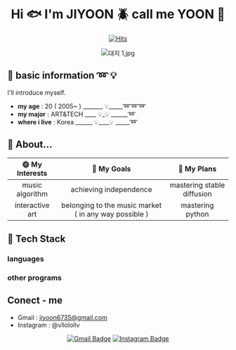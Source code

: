 <div align=center>
	
# Hi :fish: I'm JIYOON :beetle: call me YOON :tropical_fish:

[![Hits](https://hits.seeyoufarm.com/api/count/incr/badge.svg?url=https%3A%2F%2Fgithub.com%2Fzzsza)](https://hits.seeyoufarm.com) 

![대지 1,jpg](https://github.com/user-attachments/assets/bc82e3e4-b6d9-4489-a420-f5b2096a7a8a)

</div>


## :wind_chime: basic information :loop: :bulb:
I'll introduce myself.
* **my age** : 20 ( 2005~ ) _______ :bulb:_____:loop::loop::loop:
* **my major** : ART&TECH ____ :bulb:_:bulb: ______:loop:
* **where i live** : Korea ______ :bulb:____:bulb: _____:loop:

## :chicken: About...
| :sun_with_face: My Interests | :full_moon_with_face: My Goals | :new_moon_with_face: My Plans |
|:----------:|:-----------:|:-----------:|
| music algorithm | achieving independence | mastering stable diffusion |
|  interactive art | belonging to the music market ( in any way possible ) | mastering python |

## :telescope: Tech Stack
### languages

### other programs

## Conect - me

* Gmail : jiyoon6735@gmail.com
* Instagram : @vllolollv

<div align=center>
	
[![Gmail Badge](https://img.shields.io/badge/Gmail-d14836?style=flat-square&logo=Gmail&logoColor=white&link=mailto:jiyoon6735@gmail.com)](mailto:jiyoon6735@gmail.com)
[![Instagram Badge](https://img.shields.io/badge/Instagram-%23E4405F?style=flat-square&logo=Instagram&logoColor=white&link=https://instagram.com/vlollolv)](https://instagram.com/vllolollv)

	
</div>



<div align=center>
